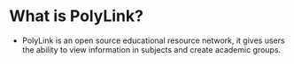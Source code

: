 # What is PolyLink?
- PolyLink is an open source educational resource network, it gives users the ability to view information in subjects and create academic groups.
